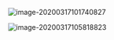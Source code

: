 ![image-20200317101740827](http://oss.mflyyou.cn/blog/20200317101740.png?author=zhangpanqin)

![image-20200317105818823](http://oss.mflyyou.cn/blog/20200317105818.png?author=zhangpanqin)